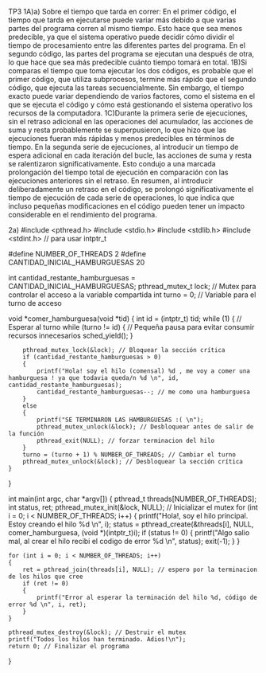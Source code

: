 TP3
1A)a) Sobre el tiempo que tarda en correr:
En el primer código, el tiempo que tarda en ejecutarse puede variar más debido a que varias partes del programa corren al mismo tiempo. Esto hace que sea menos predecible, ya que el sistema operativo puede decidir cómo dividir el tiempo de procesamiento entre las diferentes
partes del programa.
En el segundo código, las partes del programa se ejecutan una después de otra, lo que hace que sea más predecible cuánto tiempo tomará en total.
1B)Si comparas el tiempo que toma ejecutar los dos códigos, es probable que el primer código, que utiliza subprocesos, termine más rápido que el segundo código, que ejecuta las tareas secuencialmente. Sin embargo, el tiempo exacto puede variar dependiendo de varios factores,
como el sistema en el que se ejecuta el código y cómo está gestionando el sistema operativo los recursos de la computadora.
1C)Durante la primera serie de ejecuciones, sin el retraso adicional en las operaciones del acumulador, las acciones de suma y resta probablemente se superpusieron, lo que hizo que las ejecuciones fueran más rápidas y menos predecibles en términos de tiempo.
En la segunda serie de ejecuciones, al introducir un tiempo de espera adicional en cada iteración del bucle, las acciones de suma y resta se ralentizaron significativamente. 
Esto condujo a una marcada prolongación del tiempo total de ejecución en comparación con las ejecuciones anteriores sin el retraso.
En resumen, al introducir deliberadamente un retraso en el código, se prolongó significativamente el tiempo de ejecución de cada serie de operaciones,
lo que indica que incluso pequeñas modificaciones en el código pueden tener un impacto considerable en el rendimiento del programa.




2a)
#include <pthread.h>
#include <stdio.h>
#include <stdlib.h>
#include <stdint.h> // para usar intptr_t

#define NUMBER_OF_THREADS 2
#define CANTIDAD_INICIAL_HAMBURGUESAS 20

int cantidad_restante_hamburguesas = CANTIDAD_INICIAL_HAMBURGUESAS;
pthread_mutex_t lock; // Mutex para controlar el acceso a la variable compartida
int turno = 0; // Variable para el turno de acceso

void *comer_hamburguesa(void *tid)
{
    int id = (intptr_t) tid;
    while (1)
    {
        // Esperar al turno
        while (turno != id)
        {
            // Pequeña pausa para evitar consumir recursos innecesarios
            sched_yield();
        }

        pthread_mutex_lock(&lock); // Bloquear la sección crítica
        if (cantidad_restante_hamburguesas > 0)
        {
            printf("Hola! soy el hilo (comensal) %d , me voy a comer una hamburguesa ! ya que todavia queda/n %d \n", id, cantidad_restante_hamburguesas);
            cantidad_restante_hamburguesas--; // me como una hamburguesa
        }
        else
        {
            printf("SE TERMINARON LAS HAMBURGUESAS :( \n");
            pthread_mutex_unlock(&lock); // Desbloquear antes de salir de la función
            pthread_exit(NULL); // forzar terminacion del hilo
        }
        turno = (turno + 1) % NUMBER_OF_THREADS; // Cambiar el turno
        pthread_mutex_unlock(&lock); // Desbloquear la sección crítica
    }
}

int main(int argc, char *argv[])
{
    pthread_t threads[NUMBER_OF_THREADS];
    int status, ret;
    pthread_mutex_init(&lock, NULL); // Inicializar el mutex
    for (int i = 0; i < NUMBER_OF_THREADS; i++)
    {
        printf("Hola!, soy el hilo principal. Estoy creando el hilo %d \n", i);
        status = pthread_create(&threads[i], NULL, comer_hamburguesa, (void *)(intptr_t)i);
        if (status != 0)
        {
            printf("Algo salio mal, al crear el hilo recibi el codigo de error %d \n", status);
            exit(-1);
        }
    }

    for (int i = 0; i < NUMBER_OF_THREADS; i++)
    {
        ret = pthread_join(threads[i], NULL); // espero por la terminacion de los hilos que cree
        if (ret != 0)
        {
            printf("Error al esperar la terminación del hilo %d, código de error %d \n", i, ret);
        }
    }

    pthread_mutex_destroy(&lock); // Destruir el mutex
    printf("Todos los hilos han terminado. Adios!\n");
    return 0; // Finalizar el programa
}

    







